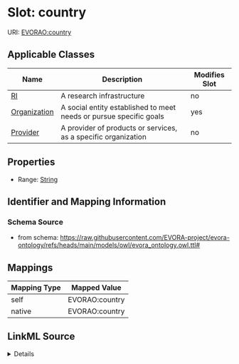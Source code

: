 

# Slot: country



URI: [EVORAO:country](https://raw.githubusercontent.com/EVORA-project/evora-ontology/refs/heads/main/models/owl/evora_ontology.owl.ttl#country)



<!-- no inheritance hierarchy -->





## Applicable Classes

| Name | Description | Modifies Slot |
| --- | --- | --- |
| [RI](RI.md) | A research infrastructure |  no  |
| [Organization](Organization.md) | A social entity established to meet needs or pursue specific goals |  yes  |
| [Provider](Provider.md) | A provider of products or services, as a specific organization |  no  |







## Properties

* Range: [String](String.md)





## Identifier and Mapping Information







### Schema Source


* from schema: https://raw.githubusercontent.com/EVORA-project/evora-ontology/refs/heads/main/models/owl/evora_ontology.owl.ttl#




## Mappings

| Mapping Type | Mapped Value |
| ---  | ---  |
| self | EVORAO:country |
| native | EVORAO:country |




## LinkML Source

<details>
```yaml
name: country
from_schema: https://raw.githubusercontent.com/EVORA-project/evora-ontology/refs/heads/main/models/owl/evora_ontology.owl.ttl#
rank: 1000
alias: country
domain_of:
- Organization
range: string

```
</details>